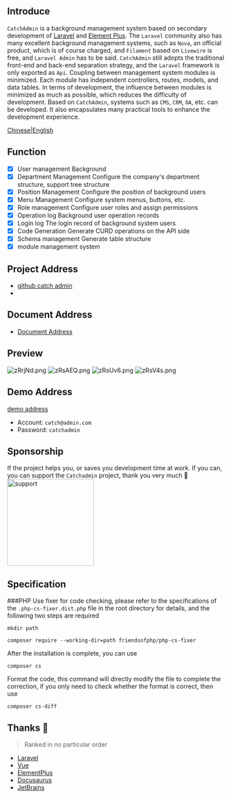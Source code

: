 ## Introduce
`CatchAdmin` is a background management system based on secondary development of [Laravel](https://laravel.com) and [Element Plus](https://element-plus.org). The `Laravel` community also has many excellent background management systems, such as `Nova`, an official product, which is of course charged, and `Filament` based on `Livewire` is free, and `Laravel Admin` has to be said. `CatchAdmin` still adopts the traditional front-end and back-end separation strategy, and the `Laravel` framework is only exported as `Api`. Coupling between management system modules is minimized. Each module has independent controllers, routes, models, and data tables. In terms of development, the influence between modules is minimized as much as possible, which reduces the difficulty of development. Based on `CatchAdmin`, systems such as `CMS`, `CRM`, `OA`, etc. can be developed. It also encapsulates many practical tools to enhance the development experience.

[Chinese](./README.md)|[English](./README-en.md)

## Function
- [x] User management Background
- [x] Department Management Configure the company's department structure, support tree structure
- [x] Position Management Configure the position of background users
- [x] Menu Management Configure system menus, buttons, etc.
- [x] Role management Configure user roles and assign permissions
- [x] Operation log Background user operation records
- [x] Login log The login record of background system users
- [x] Code Generation Generate CURD operations on the API side
- [x] Schema management Generate table structure
- [x] module management system

## Project Address
- [github catch admin](https://github.com/jaguarjack/catch-admin)
- 
## Document Address
- [Document Address](https://catchadmin.com/docs/3.0/intro)

## Preview
![zRrjNd.png](https://i.imgtg.com/2023/02/16/dASpg.png)
![zRsAEQ.png](https://i.imgtg.com/2023/02/16/dAsKK.png)
![zRsUv6.png](https://i.imgtg.com/2023/02/16/dA0fB.png)
![zRsV4s.png](https://i.imgtg.com/2023/02/16/dAd5s.png)

## Demo Address
[demo address](https://v3.catchadmin.com)
- Account: `catch@admin.com`
- Password: `catchadmin`

## Sponsorship
If the project helps you, or saves you development time at work. If you can, you can support the `Catchadmin` project, thank you very much 🙏
<img src="https://i.imgtg.com/2023/02/16/dAV0a.jpg" width = "200" alt="support"/>

## Specification
###PHP
Use fixer for code checking, please refer to the specifications of the `.php-cs-fixer.dist.php` file in the root directory for details, and the following two steps are required
```shell
mkdir path
```
```shell
composer require --working-dir=path friendsofphp/php-cs-fixer
```
After the installation is complete, you can use
```shell
composer cs
```
Format the code, this command will directly modify the file to complete the correction, if you only need to check whether the format is correct, then use
```shell
composer cs-diff
```

## Thanks 🙏
> Ranked in no particular order

- [Laravel](https://laravel.com)
- [Vue](https://cn.vuejs.org/)
- [ElementPlus](https://element-plus.org)
- [Docusaurus](https://docusaurus.com)
- [JetBrains](https://www.jetbrains.com/)

